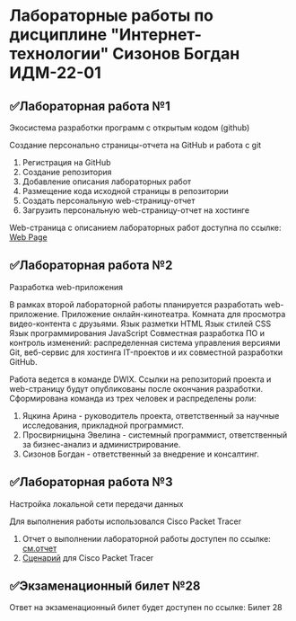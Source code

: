 # Лабораторные работы по дисциплине "Интернет-технологии" Сизонов Богдан ИДМ-22-01
## ✅Лабораторная работа №1
Экосистема разработки программ с открытым кодом (github)

Создание персонально страницы-отчета на GitHub и работа с git

1. Регистрация на GitHub
2. Создание репозитория
3. Добавление описания лабораторных работ
4. Размещение кода исходной страницы в репозитории
5. Создать персональную web-страницу-отчет
6. Загрузить персональную web-страницу-отчет на хостинге

Web-страница с описанием лабораторных работ доступна по ссылке: [Web Page](https://julfy3.github.io/Julfy3/)

## ✅Лабораторная работа №2
Разработка web-приложения

В рамках второй лабораторной работы планируется разработать web-приложение.
Приложение онлайн-кинотеатра. Комната для просмотра видео-контента с друзьями.
Язык разметки HTML
Язык стилей CSS
Язык программирования JavaScript
Совместная разработка ПО и контроль изменений: распределенная система управления версиями Git, веб-сервис для хостинга IT-проектов и их совместной разработки GitHub.

Работа ведется в команде DWIX. Ссылки на репозиторий проекта и web-страницу будут опубликованы после окончания разработки.
Сформирована команда из трех человек и распределены роли:
1. Яцкина Арина - руководитель проекта, ответственный за научные исследования, прикладной программист.
2. Просвирницына Эвелина - системный программист, ответственный за бизнес-анализ и администрирование.
3. Сизонов Богдан - ответственный за внедрение и консалтинг.
## ✅Лабораторная работа №3
Настройка локальной сети передачи данных

Для выполнения работы использовался Cisco Packet Tracer

1. Отчет о выполнении лабораторной работы доступен по ссылке: <a href="https://github.com/Julfy3/Julfy3/blob/main/Отчет.pdf">см.отчет</a>
2. <a href="https://github.com/Julfy3/Julfy3/blob/main/Сценарий%20для%20CPT.pka">Сценарий</a> для Cisco Packet Tracer 
## ✅Экзаменационный билет №28
Ответ на экзаменационный билет будет доступен по ссылке: Билет 28
